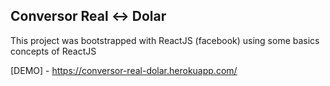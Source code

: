 ## Conversor Real <-> Dolar
This project was bootstrapped with ReactJS (facebook) using some basics concepts of ReactJS


[DEMO] - https://conversor-real-dolar.herokuapp.com/
